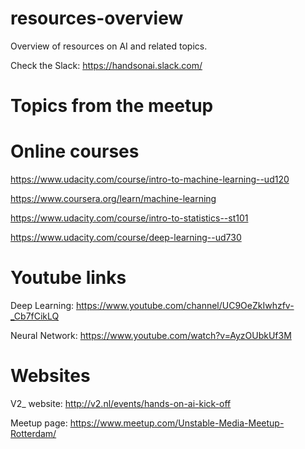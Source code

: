 # resources-overview
Overview of resources on AI and related topics.

Check the Slack: https://handsonai.slack.com/

# Topics from the meetup

# Online courses
https://www.udacity.com/course/intro-to-machine-learning--ud120

https://www.coursera.org/learn/machine-learning

https://www.udacity.com/course/intro-to-statistics--st101

https://www.udacity.com/course/deep-learning--ud730

# Youtube links
Deep Learning: https://www.youtube.com/channel/UC9OeZkIwhzfv-_Cb7fCikLQ

Neural Network: https://www.youtube.com/watch?v=AyzOUbkUf3M

# Websites
V2_ website: http://v2.nl/events/hands-on-ai-kick-off

Meetup page: https://www.meetup.com/Unstable-Media-Meetup-Rotterdam/
